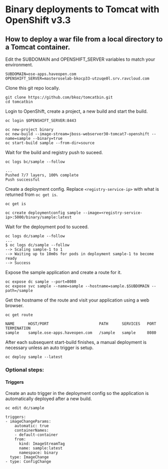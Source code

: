 # Binary deployments to Tomcat with OpenShift v3.3

## How to deploy a war file from a local directory to a Tomcat container.

Edit the SUBDOMAIN and OPENSHIFT_SERVER variables to match your environment.

```
SUBDOMAIN=ose-apps.haveopen.com
OPENSHIFT_SERVER=masteroselab-bkocp33-utzuqe0l.srv.ravcloud.com
```

Clone this git repo locally.

```
git clone https://github.com/bkoz/tomcatbin.git
cd tomcatbin
```
Login to OpenShift, create a project, a new build and start the build.

```
oc login $OPENSHIFT_SERVER:8443

oc new-project binary
oc new-build --image-stream=jboss-webserver30-tomcat7-openshift --name=sample --binary=true
oc start-build sample --from-dir=source
```

Wait for the build and registry push to suceed.

`oc logs bc/sample --follow`

```
...
Pushed 7/7 layers, 100% complete
Push successful
```

Create a deployment config. Replace `<registry-service-ip>`
with what is returned from `oc get is`.

```
oc get is

oc create deploymentconfig sample --image=<registry-service-ip>:5000/binary/sample:latest
```

Wait for the deployment pod to suceed.

```
oc logs dc/sample --follow
...
$ oc logs dc/sample --follow
--> Scaling sample-1 to 1
--> Waiting up to 10m0s for pods in deployment sample-1 to become ready
--> Success
```

Expose the sample application and create a route for it.

```
oc expose dc sample --port=8080
oc expose svc sample --name=sample --hostname=sample.$SUBDOMAIN --path=/sample
```
Get the hostname of the route and visit your application using a web browser.

```
oc get route

NAME      HOST/PORT                      PATH      SERVICES   PORT      TERMINATION
sample    sample.ose-apps.haveopen.com   /sample   sample     8080      
```

After each subsequent start-build finishes, a manual deployment is necessary unless an auto trigger is setup.

```
oc deploy sample --latest
```

### Optional steps: 

#### Triggers

Create an auto trigger in the deployment config so the application is automatically 
deployed after a new build. 

`oc edit dc/sample`

```
triggers:
- imageChangeParams:
    automatic: true
    containerNames:
    - default-container
    from:
      kind: ImageStreamTag
      name: sample:latest
      namespace: binary
  type: ImageChange
- type: ConfigChange
```

